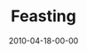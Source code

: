 ---
layout: message
category: message
series: "Force Feed"
title: "Feasting"
date: 2010-04-18-00-00
message_id: 615
audio: "http://s3.amazonaws.com/crossroads-media/messages/audio/ForceFeed2.mp3"
audio-duration: "32:08"
description: "Brian Tome discusses how we can become more aware of the effects of media on our life."
video: "http://s3.amazonaws.com/crossroads-media/messages/video/ForceFeed2.mp4"
video-duration: "32:08"
yt-embed-url: "//www.youtube.com/embed/N1W2XAdKTSs"
video-image: "http://s3.amazonaws.com/crossroads-media/images/ForceFeed2-still.jpg"
program: "http://s3.amazonaws.com/crossroads-media/documents/04_17-18_10Program.pdf"
tag: 
 - media
 - tv
 - tome
 - the-beast
 - enemy
explicit: false
---
